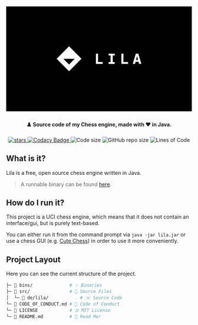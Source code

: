 <h1 align="center">
  <br>
  <img src="https://raw.githubusercontent.com/StylexTV/Lila/main/imgs/cover.png">
  <br>
</h1>

<h4 align="center">♟️ Source code of my Chess engine, made with ❤️ in Java.</h4>

<p align="center">
  <a href="https://GitHub.com/StylexTV/Lila/stargazers/">
    <img alt="stars" src="https://img.shields.io/github/stars/StylexTV/Lila.svg?color=ffdd00"/>
  </a>
  <a href="https://www.codacy.com/gh/StylexTV/Lila/dashboard?utm_source=github.com&amp;utm_medium=referral&amp;utm_content=StylexTV/Lila&amp;utm_campaign=Badge_Grade">
    <img alt="Codacy Badge" src="https://app.codacy.com/project/badge/Grade/fc5372689544422eb86e33876bbbed15"/>
  </a>
  <a>
    <img alt="Code size" src="https://img.shields.io/github/languages/code-size/StylexTV/Lila.svg"/>
  </a>
  <a>
    <img alt="GitHub repo size" src="https://img.shields.io/github/repo-size/StylexTV/Lila.svg"/>
  </a>
  <a>
    <img alt="Lines of Code" src="https://tokei.rs/b1/github/StylexTV/Lila?category=code"/>
  </a>
</p>

## What is it?
Lila is a free, open source chess engine written in Java.
> A runnable binary can be found [here](https://github.com/StylexTV/Lila/raw/main/bins/lila_3.jar).

## How do I run it?
This project is a UCI chess engine, which means that it does not contain an interface/gui, but is purely text-based.

You can either run it from the command prompt via `java -jar lila.jar` or use a chess GUI (e.g. [Cute Chess](https://github.com/cutechess/cutechess)) in order to use it more conveniently.

## Project Layout
Here you can see the current structure of the project.

```bash
├─ 📂 bins/              # ✨ Binaries
├─ 📂 src/               # 🌟 Source Files
│  └─ 📂 de/lila/            # ✉️ Source Code
└─ 📃 CODE_OF_CONDUCT.md # 📌 Code of Conduct
└─ 📃 LICENSE            # ⚖️ MIT License
└─ 📃 README.md          # 📖 Read Me!
```
